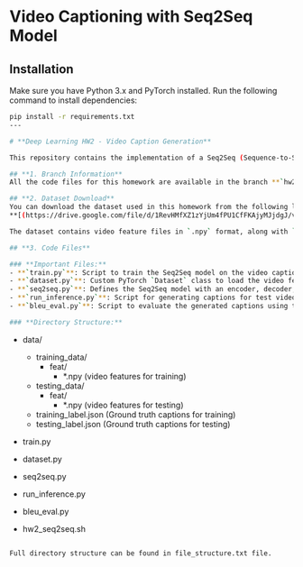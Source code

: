 # Video Captioning with Seq2Seq Model

## Installation
Make sure you have Python 3.x and PyTorch installed. Run the following command to install dependencies:
```bash
pip install -r requirements.txt
---

# **Deep Learning HW2 - Video Caption Generation**

This repository contains the implementation of a Seq2Seq (Sequence-to-Sequence) model for video caption generation as part of Deep Learning Homework 2. The code files, along with the necessary scripts for training, inference, and evaluation, are provided in the **`hw2_1`** branch.

## **1. Branch Information**
All the code files for this homework are available in the branch **`hw2_1`**.

## **2. Dataset Download**
You can download the dataset used in this homework from the following link:
**[(https://drive.google.com/file/d/1RevHMfXZ1zYjUm4fPU1CfFKAjyMJjdgJ/view)](#)**

The dataset contains video feature files in `.npy` format, along with `training_label.json` and `testing_label.json` files, which provide the ground truth captions for training and testing, respectively.

## **3. Code Files**

### **Important Files:**
- **`train.py`**: Script to train the Seq2Seq model on the video caption dataset.
- **`dataset.py`**: Custom PyTorch `Dataset` class to load the video features and captions.
- **`seq2seq.py`**: Defines the Seq2Seq model with an encoder, decoder, and attention mechanism.
- **`run_inference.py`**: Script for generating captions for test videos using the trained model.
- **`bleu_eval.py`**: Script to evaluate the generated captions using the BLEU score.

### **Directory Structure:**
```
- data/
  - training_data/
    - feat/
      - *.npy  (video features for training)
  - testing_data/
    - feat/
      - *.npy  (video features for testing)
  - training_label.json (Ground truth captions for training)
  - testing_label.json  (Ground truth captions for testing)
  
- train.py
- dataset.py
- seq2seq.py
- run_inference.py
- bleu_eval.py
- hw2_seq2seq.sh
```

Full directory structure can be found in file_structure.txt file.
